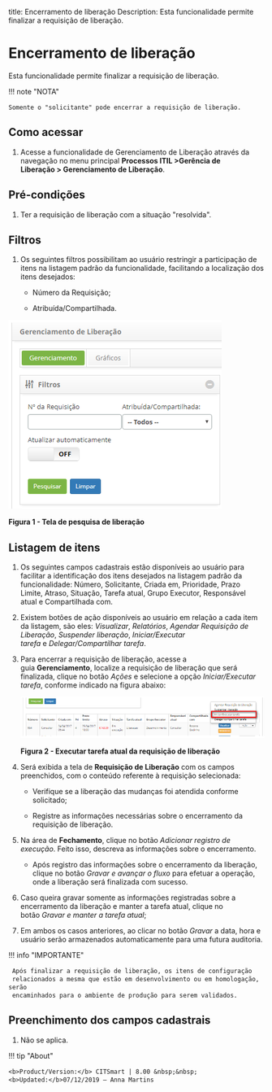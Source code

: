 title: Encerramento de liberação
Description: Esta funcionalidade permite finalizar a requisição de liberação.
# Encerramento de liberação

Esta funcionalidade permite finalizar a requisição de liberação.

!!! note "NOTA"

    Somente o "solicitante" pode encerrar a requisição de liberação.

Como acessar
------------

1.  Acesse a funcionalidade de Gerenciamento de Liberação através da
    navegação no menu principal **Processos ITIL \>Gerência de
    Liberação \> Gerenciamento de Liberação**.

Pré-condições
-------------

1.  Ter a requisição de liberação com a situação "resolvida".

Filtros
-------

1.  Os seguintes filtros possibilitam ao usuário restringir a participação de
    itens na listagem padrão da funcionalidade, facilitando a localização dos
    itens desejados:

    -  Número da Requisição;

    -  Atribuída/Compartilhada.

![Criar](images/closure-1.png)

**Figura 1 - Tela de pesquisa de liberação**

Listagem de itens
-----------------

1.  Os seguintes campos cadastrais estão disponíveis ao usuário para facilitar a
    identificação dos itens desejados na listagem padrão da
    funcionalidade: Número, Solicitante, Criada
    em, Prioridade, Prazo Limite, Atraso, Situação, Tarefa
    atual, Grupo Executor, Responsável atual e Compartilhada com.

2.  Existem botões de ação disponíveis ao usuário em relação a cada item da
    listagem, são eles: *Visualizar*, *Relatórios*, *Agendar Requisição de*
    *Liberação*, *Suspender liberação*, *Iniciar/Executar*
    *tarefa* e *Delegar/Compartilhar tarefa*.

3.  Para encerrar a requisição de liberação, acesse a
    guia **Gerenciamento**, localize a requisição de liberação que será
    finalizada, clique no botão *Ações* e selecione a opção *Iniciar/Executar*
    *tarefa*, conforme indicado na figura abaixo:

    ![Criar](images/closure-2.png)

    **Figura 2 - Executar tarefa atual da requisição de liberação**

1.  Será exibida a tela de **Requisição de Liberação** com os campos
    preenchidos, com o conteúdo referente à requisição selecionada:

    -  Verifique se a liberação das mudanças foi atendida conforme solicitado;

    -  Registre as informações necessárias sobre o encerramento da requisição de
    liberação.

1.  Na área de **Fechamento**, clique no botão *Adicionar registro de execução*.
    Feito isso, descreva as informações sobre o encerramento.

    -  Após registro das informações sobre o encerramento da liberação, clique no
    botão *Gravar e avançar o fluxo* para efetuar a operação, onde a liberação
    será finalizada com sucesso.

1.  Caso queira gravar somente as informações registradas sobre a encerramento
    da liberação e manter a tarefa atual, clique no botão *Gravar e manter a
    tarefa atual*;

2.  Em ambos os casos anteriores, ao clicar no botão *Gravar* a data, hora e
    usuário serão armazenados automaticamente para uma futura auditoria.

!!! info "IMPORTANTE"

     Após finalizar a requisição de liberação, os itens de configuração
     relacionados a mesma que estão em desenvolvimento ou em homologação, serão
     encaminhados para o ambiente de produção para serem validados.

Preenchimento dos campos cadastrais
-----------------------------------

1.  Não se aplica.


!!! tip "About"

    <b>Product/Version:</b> CITSmart | 8.00 &nbsp;&nbsp;
    <b>Updated:</b>07/12/2019 – Anna Martins
